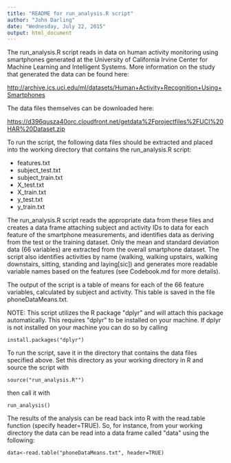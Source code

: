 ```yaml
---
title: "README for run_analysis.R script"
author: "John Darling"
date: "Wednesday, July 22, 2015"
output: html_document
---
```


The run_analysis.R script reads in data on human activity monitoring using smartphones generated at the University of California Irvine Center for Machine Learning and Intelligent Systems. More information on the study that generated the data can be found here:

http://archive.ics.uci.edu/ml/datasets/Human+Activity+Recognition+Using+Smartphones

The data files themselves can be downloaded here:

https://d396qusza40orc.cloudfront.net/getdata%2Fprojectfiles%2FUCI%20HAR%20Dataset.zip

To run the script, the following data files should be extracted and placed into the working directory that contains the run_analysis.R script:
  
* features.txt
* subject_test.txt
* subject_train.txt
* X_test.txt
* X_train.txt
* y_test.txt
* y_train.txt

The run_analysis.R script reads the appropriate data from these files and creates a data frame attaching subject and activity IDs to data for each feature of the smartphone measurements, and identifies data as deriving from the test or the training dataset. Only the mean and standard deviation data (66 variables) are extracted from the overall smartphone dataset. The script also identifies activities by name (walking, walking upstairs, walking downstairs, sitting, standing and laying[sic]) and generates more readable variable names based on the features (see Codebook.md for more details). 

The output of the script is a table of means for each of the 66 feature variables, calculated by subject and activity. This table is saved in the file phoneDataMeans.txt. 

NOTE: This script utilizes the R package "dplyr" and will attach this package automatically. This requires "dplyr" to be installed on your machine. If dplyr is not installed on your machine you can do so by calling

```{r}
install.packages("dplyr")
```

To run the script, save it in the directory that contains the data files specified above. Set this directory as your working directory in R and source the script with 


```{r}
source("run_analysis.R"")
```

then call it with

```{r}
run_analysis()
```


The results of the analysis can be read back into R with the read.table function (specify header=TRUE). So, for instance, from your working directory the data can be read into a data frame called "data" using the following:

```{r}
data<-read.table("phoneDataMeans.txt", header=TRUE)
```
